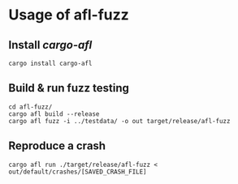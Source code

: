 # Usage of afl-fuzz

## Install *cargo-afl*

```shell
cargo install cargo-afl
```

## Build & run fuzz testing

```shell
cd afl-fuzz/
cargo afl build --release
cargo afl fuzz -i ../testdata/ -o out target/release/afl-fuzz
```

## Reproduce a crash

```shell
cargo afl run ./target/release/afl-fuzz < out/default/crashes/[SAVED_CRASH_FILE]
```
